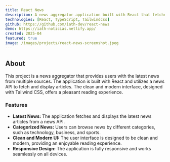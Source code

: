 ```yaml
---
title: React News
description: A news aggregator application built with React that fetches and displays the latest news from various sources.
technologies: [React, TypeScript, Tailwindcss]
github: https://github.com/iath-dev/react-news
demo: https://iath-noticias.netlify.app/
created: 2025-04
featured: true
image: /images/projects/react-news-screenshot.jpeg
---
```


## About

This project is a news aggregator that provides users with the latest news from multiple sources. The application is built with React and utilizes a news API to fetch and display articles. The clean and modern interface, designed with Tailwind CSS, offers a pleasant reading experience.

### Features

- **Latest News:** The application fetches and displays the latest news articles from a news API.
- **Categorized News:** Users can browse news by different categories, such as technology, business, and sports.
- **Clean and Modern UI:** The user interface is designed to be clean and modern, providing an enjoyable reading experience.
- **Responsive Design:** The application is fully responsive and works seamlessly on all devices.
